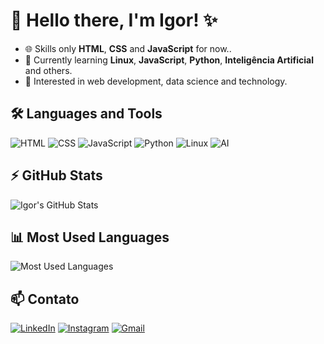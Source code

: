 # 👋 Hello there, I'm Igor! ✨

- 🌐 Skills only **HTML**, **CSS** and **JavaScript** for now..
- 🚀 Currently learning **Linux**, **JavaScript**, **Python**, **Inteligência Artificial** and others.
- 🔧 Interested in web development, data science and technology.

## 🛠️ Languages ​​and Tools

![HTML](https://img.shields.io/badge/HTML-E34F26?style=for-the-badge&logo=html5&logoColor=white)
![CSS](https://img.shields.io/badge/CSS-1572B6?style=for-the-badge&logo=css3&logoColor=white)
![JavaScript](https://img.shields.io/badge/JavaScript-F7DF1E?style=for-the-badge&logo=javascript&logoColor=black)
![Python](https://img.shields.io/badge/Python-3776AB?style=for-the-badge&logo=python&logoColor=white)
![Linux](https://img.shields.io/badge/Linux-FCC624?style=for-the-badge&logo=linux&logoColor=black)
![AI](https://img.shields.io/badge/AI-FFD700?style=for-the-badge&logo=ai&logoColor=black)

## ⚡ GitHub Stats

![Igor's GitHub Stats](https://github-readme-stats.vercel.app/api?username=BuenoStein&show_icons=true&theme=radical)

## 📊 Most Used Languages

![Most Used Languages](https://github-readme-stats.vercel.app/api/top-langs/?username=BuenoStein&layout=compact&theme=radical)

## 📫 Contato

[![LinkedIn](https://img.shields.io/badge/LinkedIn-0077B5?style=for-the-badge&logo=linkedin&logoColor=white)](https://linkedin.com/in/igor-de-souza-3b0b67267)
[![Instagram](https://img.shields.io/badge/Instagram-E4405F?style=for-the-badge&logo=instagram&logoColor=white)](https://instagram.com/bueno.igr)
[![Gmail](https://img.shields.io/badge/Gmail-D14836?style=for-the-badge&logo=gmail&logoColor=white)](mailto:igorsbueno010@gmail.com)

